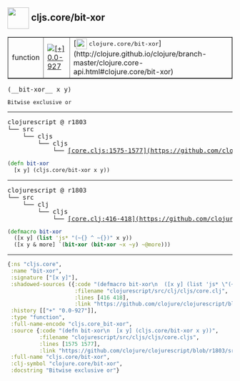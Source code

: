 ## <img width="48px" valign="middle" src="http://i.imgur.com/Hi20huC.png"> cljs.core/bit-xor

 <table border="1">
<tr>
<td>function</td>
<td><a href="https://github.com/cljsinfo/api-refs/tree/0.0-927"><img valign="middle" alt="[+] 0.0-927" src="https://img.shields.io/badge/+-0.0--927-lightgrey.svg"></a> </td>
<td>
[<img height="24px" valign="middle" src="http://i.imgur.com/1GjPKvB.png"> <samp>clojure.core/bit-xor</samp>](http://clojure.github.io/clojure/branch-master/clojure.core-api.html#clojure.core/bit-xor)
</td>
</tr>
</table>

 <samp>
(__bit-xor__ x y)<br>
</samp>

```
Bitwise exclusive or
```

---

 <pre>
clojurescript @ r1803
└── src
    └── cljs
        └── cljs
            └── <ins>[core.cljs:1575-1577](https://github.com/clojure/clojurescript/blob/r1803/src/cljs/cljs/core.cljs#L1575-L1577)</ins>
</pre>

```clj
(defn bit-xor
  [x y] (cljs.core/bit-xor x y))
```


---

 <pre>
clojurescript @ r1803
└── src
    └── clj
        └── cljs
            └── <ins>[core.clj:416-418](https://github.com/clojure/clojurescript/blob/r1803/src/clj/cljs/core.clj#L416-L418)</ins>
</pre>

```clj
(defmacro bit-xor
  ([x y] (list 'js* "(~{} ^ ~{})" x y))
  ([x y & more] `(bit-xor (bit-xor ~x ~y) ~@more)))
```

---

```clj
{:ns "cljs.core",
 :name "bit-xor",
 :signature ["[x y]"],
 :shadowed-sources ({:code "(defmacro bit-xor\n  ([x y] (list 'js* \"(~{} ^ ~{})\" x y))\n  ([x y & more] `(bit-xor (bit-xor ~x ~y) ~@more)))",
                     :filename "clojurescript/src/clj/cljs/core.clj",
                     :lines [416 418],
                     :link "https://github.com/clojure/clojurescript/blob/r1803/src/clj/cljs/core.clj#L416-L418"}),
 :history [["+" "0.0-927"]],
 :type "function",
 :full-name-encode "cljs.core_bit-xor",
 :source {:code "(defn bit-xor\n  [x y] (cljs.core/bit-xor x y))",
          :filename "clojurescript/src/cljs/cljs/core.cljs",
          :lines [1575 1577],
          :link "https://github.com/clojure/clojurescript/blob/r1803/src/cljs/cljs/core.cljs#L1575-L1577"},
 :full-name "cljs.core/bit-xor",
 :clj-symbol "clojure.core/bit-xor",
 :docstring "Bitwise exclusive or"}

```
